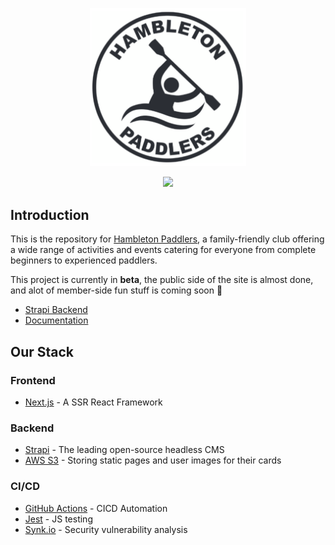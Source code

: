 <p align="center">
  <img src="./client/public/logo.png" width="250"/>
</p>

<p align="center">
  <a href="https://snyk.io/test/github/oliverbutler/CardCollab/cardcollab-core" alt="CICD">
    <img src="https://github.com/CardCollab/cardcollab-core/workflows/Node%20Continuous%20Integration/badge.svg" />
  </a>
</p>

## Introduction

This is the repository for [Hambleton Paddlers](https://hambletonpaddlers.co.uk), a family-friendly club offering a wide range of activities and events catering for everyone from complete beginners to experienced paddlers.

This project is currently in **beta**, the public side of the site is almost done, and alot of member-side fun stuff is coming soon 🎉

- [Strapi Backend](https://strapi-hambleton-paddlers.herokuapp.com)
- [Documentation](https://strapi-hambleton-paddlers.herokuapp.com/documentation)

## Our Stack

### Frontend

- [Next.js](https://nextjs.org) - A SSR React Framework

### Backend

- [Strapi](https://strapi.io/) - The leading open-source headless CMS
- [AWS S3](https://aws.amazon.com/s3/) - Storing static pages and user images for their cards

### CI/CD

- [GitHub Actions]() - CICD Automation
- [Jest]() - JS testing
- [Synk.io](http://snyk.io/) - Security vulnerability analysis
